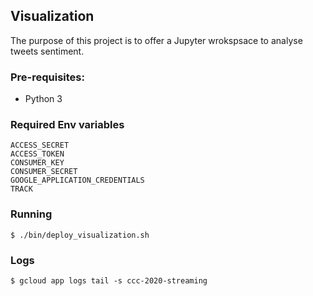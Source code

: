 ## Visualization
The purpose of this project is to offer a Jupyter wrokspsace to analyse tweets sentiment.

### Pre-requisites:
* Python 3

### Required Env variables
```
ACCESS_SECRET
ACCESS_TOKEN
CONSUMER_KEY
CONSUMER_SECRET
GOOGLE_APPLICATION_CREDENTIALS
TRACK
```

### Running 
```
$ ./bin/deploy_visualization.sh
```

### Logs 
```
$ gcloud app logs tail -s ccc-2020-streaming
```